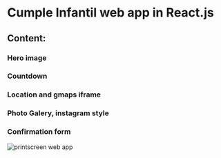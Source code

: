# Cumple Infantil web app in React.js

## Content:

### Hero image

### Countdown

### Location and gmaps iframe

### Photo Galery, instagram style

### Confirmation form

<image src="./readme.jpg" alt="printscreen web app">
